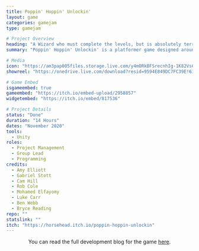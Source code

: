```yaml
---
title: Poppin' Hoppin' Unlockin'
layout: game
categories: gamejam
type: gamejam

# Project Overview
heading: "A Wizard who must complete the levels, but is absolutely terrified!"
summary: "Poppin' Hoppin' Unlockin' is a platformer game designed around the theme 'Fantasy Platformer'. <small>(TDEMO Fantasy Platformer)</small>"

# Media
icon: "https://am3pap005files.storage.live.com/y4mORkBFSrecnhIg-1K82VsC-XrzqDYbG9WN5uCg3MERQCzBDhWrqaOILscLIEtizqcu0dGd8qjCTeXA9BdZ9-jlFdD8p6xDd22viqAoDzHN2bFFFXPoDE8i6S0oaO2V_qeTp3LbV1TvcaPATXNzu_2RvIekQYecxW0SN1B195YAz2ukBX-1f1IRB7fI6ZeXcp1?width=1920&height=1634&cropmode=none"
showreel: "https://onedrive.live.com/download?resid=9594E849DC7FC39E!61443&authkey=!AM1qYjqo9X1dRm8"

# Game Embed
isgameembed: true
gameembed: "https://itch.io/embed-upload/2958857"
widgetembed: "https://itch.io/embed/817536"

# Project Details
status: "Done"
duration: "14 Hours"
dates: "November 2020"
tools:
  - Unity
roles:
  - Project Management
  - Group Lead
  - Programming
credits:
  - Amy Elliott
  - Gabriel Stott
  - Cam Hill
  - Rob Cole
  - Mohamed Elfayomy
  - Luke Carr
  - Ben Webb
  - Bryce Reading
repo: ""
statslink: ""
itch: "https://horsehead.itch.io/poppin-hoppin-unlockin"
---
```


<!--- ------------------------------------------------------- -->
<!--- Development overviews for the game, to give an insight. -->
<!--- ------------------------------------------------------- -->
<p style="text-align:center">You can read the full development blog for the game <a class="a-text" href="https://amyelliottuop.wordpress.com/technical-game-development-tdemo/game-4-06-11-20/" target="_blank">here</a>.</p>